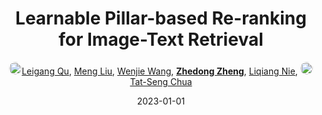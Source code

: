 ---
title: "Learnable Pillar-based Re-ranking for Image-Text Retrieval"
collection: publications
permalink: /publication/Learnabl2023
date: 2023-01-01
doi: 
keywords: object re-identification, image retrieval, 
venue: 'SIGIR'
paperurl: 'https://zdzheng.xyz/files/SIGIR23-Qu.pdf'
code: 'https://github.com/lgqu/leaprr'
author: '<a href="https://zdzheng.xyz/authors/Leigang-Qu" class="author"> <img src= "https://zdzheng.xyz/coauthors/leigang-qu.jpeg" alt="leigang-qu" style="border-radius: 50%; height:20px; width:20px">Leigang Qu</a>, <a href="https://zdzheng.xyz/authors/Meng-Liu" class="author">Meng Liu</a>, <a href="https://zdzheng.xyz/authors/Wenjie-Wang" class="author">Wenjie Wang</a>, <strong><a href="https://zdzheng.xyz/authors/Zhedong-Zheng" class="author">Zhedong Zheng</a></strong>, <a href="https://zdzheng.xyz/authors/Liqiang-Nie" class="author">Liqiang Nie</a>, <a href="https://zdzheng.xyz/authors/Tat-Seng-Chua" class="author"> <img src= "https://zdzheng.xyz/coauthors/tat-seng-chua.jpeg" alt="tat-seng-chua" style="border-radius: 50%; height:20px; width:20px">Tat-Seng Chua</a>'
sqlauthor: '{"@type": "Person","name": "Leigang Qu"}, {"@type": "Person","name": "Meng Liu"}, {"@type": "Person","name": "Wenjie Wang"}, {"@type": "Person","name": "Zhedong Zheng"}, {"@type": "Person","name": "Liqiang Nie"}, {"@type": "Person","name": "Tat Seng Chua"}'
citation: ' Leigang Qu,  Meng Liu,  Wenjie Wang,  Zhedong Zheng,  Liqiang Nie,  Tat-Seng Chua, &quot;Learnable Pillar-based Re-ranking for Image-Text Retrieval.&quot; SIGIR, 2023.'
pub_year: '2023'
bib: >
    @inproceedings{qu2023learnable,<br>author = "Qu, Leigang and Liu, Meng and Wang, Wenjie and Zheng, Zhedong and Nie, Liqiang and Chua, Tat-Seng",<br>title = "Learnable Pillar-based Re-ranking for Image-Text Retrieval",<br>booktitle = "SIGIR",<br>code = "https://github.com/lgqu/leaprr",<br>url = "https://zdzheng.xyz/files/SIGIR23-Qu.pdf",<br>year = "2023"
    }

---